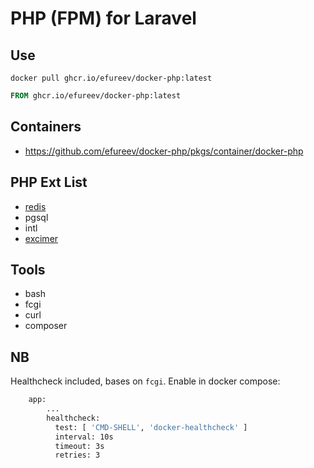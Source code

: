 # PHP (FPM) for Laravel

## Use

```shell
docker pull ghcr.io/efureev/docker-php:latest
```
```dockerfile
FROM ghcr.io/efureev/docker-php:latest
```

## Containers

- https://github.com/efureev/docker-php/pkgs/container/docker-php

## PHP Ext List

- [redis](https://pecl.php.net/package/redis)
- pgsql
- intl
- [excimer](https://pecl.php.net/package/excimer)

## Tools

- bash
- fcgi
- curl
- composer

## NB

Healthcheck included, bases on `fcgi`.
Enable in docker compose:

```dockerfile
    app:
        ...
        healthcheck:
          test: [ 'CMD-SHELL', 'docker-healthcheck' ]
          interval: 10s
          timeout: 3s
          retries: 3
```
